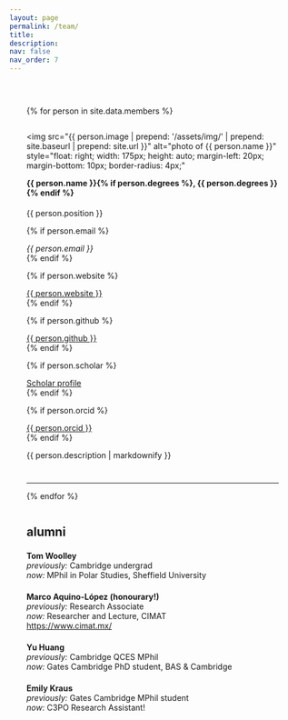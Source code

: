 ```yaml
---
layout: page
permalink: /team/
title:
description:
nav: false
nav_order: 7
---
```


<div style="max-width: 600px; margin: 0 auto; padding: 30px;">

{% for person in site.data.members %}

<div id="{{ person.name | replace: ' ', '-' }}" style="overflow: hidden; padding-top: 60px; margin-top: -60px; margin-bottom: 40px;">

  <!-- Float image right and keep it close -->
  <img
    src="{{ person.image | prepend: '/assets/img/' | prepend: site.baseurl | prepend: site.url }}"
    alt="photo of {{ person.name }}"
    style="float: right; width: 175px; height: auto; margin-left: 20px; margin-bottom: 10px; border-radius: 4px;"
  >

  <!-- All content flows around the image -->
  <h4 style="margin-top: 0;">{{ person.name }}{% if person.degrees %}, {{ person.degrees }}{% endif %}</h4>
  <p style="margin: 0;">{{ person.position }}</p>

  {% if person.email %}
    <p style="margin: 0;">
      <i class="fa fa-envelope"></i> <em>{{ person.email }}</em>
    </p>
  {% endif %}

  {% if person.website %}
    <p style="margin: 0;">
      <i class="fa fa-globe"></i> <a href="{{ person.website }}" target="_blank">{{ person.website }}</a>
    </p>
  {% endif %}

  {% if person.github %}
    <p style="margin: 0;">
      <i class="fab fa-github"></i> <a href="https://github.com/{{ person.github }}" target="_blank">{{ person.github }}</a>
    </p>
  {% endif %}

  {% if person.scholar %}
    <p style="margin: 0;">
      <i class="ai ai-google-scholar"></i> <a href="http://scholar.google.com/citations?user={{ person.scholar }}" target="_blank">Scholar profile</a>
    </p>
  {% endif %}

  {% if person.orcid %}
    <p style="margin: 0;">
      <i class="ai ai-orcid"></i> <a href="http://{{ person.orcid }}" target="_blank">{{ person.orcid }}</a>
    </p>
  {% endif %}

  <!-- Description still part of this block so it wraps too -->
  <div style="margin-top: 12px;">
    {{ person.description | markdownify }}
  </div>
</div>
<hr>
{% endfor %}


<h2 style="margin-top: 2em;">alumni</h2>

<div style="margin-top: 1.5em; margin-bottom: 1.2em;">
  <p>
    <strong>Tom Woolley</strong><br>
    <em>previously:</em> Cambridge undergrad <br>
    <em>now:</em> MPhil in Polar Studies, Sheffield University <br>
  </p>
</div>

<div style="margin-top: 1.5em; margin-bottom: 1.2em;">
  <p>
    <strong>Marco Aquino-López (honourary!)</strong><br>
    <em>previously:</em> Research Associate <br>
    <em>now:</em> Researcher and Lecture, CIMAT <br>
    <i class="fa fa-globe"></i>
    <a href="https://www.cimat.mx/" target="_blank">
      https://www.cimat.mx/
    </a>
  </p>
</div>

<div style="margin-top: 1.5em; margin-bottom: 1.2em;">
  <p>
    <strong>Yu Huang</strong><br>
    <em>previously:</em> Cambridge QCES MPhil <br>
    <em>now:</em> Gates Cambridge PhD student, BAS & Cambridge <br>
  </p>
</div>

<div style="margin-top: 1.5em; margin-bottom: 1.2em;">
  <p>
    <strong>Emily Kraus</strong><br>
    <em>previously:</em> Gates Cambridge MPhil student <br>
    <em>now:</em> C3PO Research Assistant! <br>
  </p>
</div>

</div>
